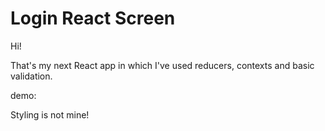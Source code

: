# Login React Screen

Hi! 

That's my next React app in which I've used reducers, contexts and basic validation.  

demo: 

Styling is not mine!
